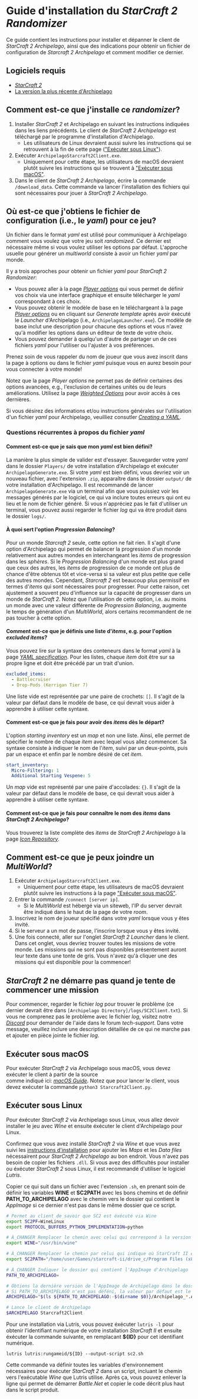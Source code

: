 # Guide d'installation du *StarCraft 2 Randomizer*

Ce guide contient les instructions pour installer et dépanner le client de *StarCraft 2 Archipelago*, ainsi que des 
indications pour obtenir un fichier de configuration de *Starcraft 2 Archipelago* et comment modifier ce dernier.

## Logiciels requis

- [*StarCraft 2*](https://starcraft2.com/en-us/)
- [La version la plus récente d'Archipelago](https://github.com/ArchipelagoMW/Archipelago/releases)

## Comment est-ce que j'installe ce *randomizer*?

1. Installer *StarCraft 2* et Archipelago en suivant les instructions indiquées dans les liens précédents. Le client de 
*StarCraft 2 Archipelago* est téléchargé par le programme d'installation d'Archipelago.
   - Les utilisateurs de Linux devraient aussi suivre les instructions qui se retrouvent à la fin de cette page 
(["Exécuter sous Linux"](#exécuter-sous-linux)).
2. Exécuter `ArchipelagoStarcraft2Client.exe`.
   - Uniquement pour cette étape, les utilisateurs de macOS devraient plutôt suivre les instructions qui se trouvent à 
["Exécuter sous macOS"](#exécuter-sous-macos).
3. Dans le client de *StarCraft 2 Archipelago*, écrire la commande `/download_data`. Cette commande va lancer 
l'installation des fichiers qui sont nécessaires pour jouer à *StarCraft 2 Archipelago*.

## Où est-ce que j'obtiens le fichier de configuration (i.e., le *yaml*) pour ce jeu?

Un fichier dans le format *yaml* est utilisé pour communiquer à Archipelago comment vous voulez que votre jeu soit 
*randomized*. 
Ce dernier est nécessaire même si vous voulez utiliser les options par défaut. 
L'approche usuelle pour générer un *multiworld* consiste à avoir un fichier *yaml* par monde.

Il y a trois approches pour obtenir un fichier *yaml* pour *StarCraft 2 Randomizer*:
* Vous pouvez aller à la page [*Player options*](/games/Starcraft%202/player-options) qui vous permet de définir vos 
choix via une interface graphique et ensuite télécharger le *yaml* correspondant à ces choix.
* Vous pouvez obtenir le modèle de base en le téléchargeant à la page 
[*Player options*](/games/Starcraft%202/player-options) ou en cliquant sur *Generate template* après avoir éxécuté le 
*Launcher* d'Archipelago (i.e., `ArchipelagoLauncher.exe`). Ce modèle de base inclut une description pour chacune des 
options et vous n'avez qu'à modifier les options dans un éditeur de texte de votre choix.
* Vous pouvez demander à quelqu'un d'autre de partager un de ces fichiers *yaml* pour l'utiliser ou l'ajuster à vos 
préférences.

Prenez soin de vous rappeler du nom de joueur que vous avez inscrit dans la page à options ou dans le fichier *yaml* 
puisque vous en aurez besoin pour vous connecter à votre monde!

Notez que la page *Player options* ne permet pas de définir certaines des options avancées, e.g., l'exclusion de 
certaines unités ou de leurs améliorations. 
Utilisez la page [*Weighted Options*](/weighted-options) pour avoir accès à ces dernières.

Si vous désirez des informations et/ou instructions générales sur l'utilisation d'un fichier *yaml* pour Archipelago, 
veuilliez consutler [*Creating a YAML*](/tutorial/Archipelago/setup/en#creating-a-yaml).

### Questions récurrentes à propos du fichier *yaml*
#### Comment est-ce que je sais que mon *yaml* est bien défini?

La manière la plus simple de valider est d'essayer. 
Sauvegarder votre *yaml* dans le dossier `Players/` de votre installation d'Archipelago et exécuter 
`ArchipelagoGenerate.exe`. 
Si votre *yaml* est bien défini, vous devriez voir un nouveau fichier, avec l'extension `.zip`, apparaître dans le 
dossier `output/` de votre installation d'Archipelago.
Il est recommandé de lancer `ArchipelagoGenerate.exe` via un terminal afin que vous puissiez voir les messages générés 
par le logiciel, ce qui va inclure toutes erreurs qui ont eu lieu et le nom de fichier généré.
Si vous n'appréciez pas le fait d'utiliser un terminal, vous pouvez aussi regarder le fichier *log* qui va être produit 
dans le dossier `logs/`.

#### À quoi sert l'option *Progression Balancing*?

Pour un monde *Starcraft 2* seule, cette option ne fait rien. 
Il s'agit d'une option d'Archipelago qui permet de balancer la progression d'un monde relativement aux autres mondes en 
interchangeant les *items* de progression dans les *sphères*.
Si le *Progression Balancing* d'un monde est plus grand que ceux des autres, les *items* de progression de ce monde ont 
plus de chance d'être obtenus tôt et vice-versa si sa valeur est plus petite que celle des autres mondes.
Cependant, *Starcraft 2* est beaucoup plus permissif en termes d'*items* qui sont nécessaires pour progresser.
Pour cette raison, cet ajustement a souvent peu d'influence sur la capacité de progresser dans un monde de 
*StarCraft 2*. 
Notez que l'utilisation de cette option, i.e. au moins un monde avec une valeur différente de *Progression Balancing*, 
augmente le temps de génération d'un *MultiWorld*, alors certains recommandent de ne pas toucher à cette option.

#### Comment est-ce que je définis une liste d'*items*, e.g. pour l'option *excluded items*?

Vous pouvez lire sur la syntaxe des conteneurs dans le format *yaml* à la page 
[*YAML specification*](https://yaml.org/spec/1.2.2/#21-collections). 
Pour les listes, chaque *item* doit être sur sa propre ligne et doit être précédé par un trait d'union.

```yaml
excluded_items:
  - Battlecruiser
  - Drop-Pods (Kerrigan Tier 7)
```

Une liste vide est représentée par une paire de crochets: `[]`. 
Il s'agit de la valeur par défaut dans le modèle de base, ce qui devrait vous aider à apprendre à utiliser cette 
syntaxe.

#### Comment est-ce que je fais pour avoir des *items* dès le départ?

L'option *starting inventory* est un *map* et non une liste. 
Ainsi, elle permet de spécifier le nombre de chaque *item* avec lequel vous allez commencer.
Sa syntaxe consiste à indiquer le nom de l'*item*, suivi par un deux-points, puis par un espace et enfin par le nombre 
désiré de cet *item*.

```yaml
start_inventory:
  Micro-Filtering: 1
  Additional Starting Vespene: 5
```

Un *map* vide est représenté par une paire d'accolades: `{}`. 
Il s'agit de la valeur par défaut dans le modèle de base, ce qui devrait vous aider à apprendre à utiliser cette 
syntaxe.

#### Comment est-ce que je fais pour connaître le nom des *items* dans *StarCraft 2 Archipelago*? 

Vous trouverez la liste complète des *items* de *StarCraft 2 Archipelago* à la page 
[*Icon Repository*](https://matthewmarinets.github.io/ap_sc2_icons/).

## Comment est-ce que je peux joindre un *MultiWorld*?

1. Exécuter `ArchipelagoStarcraft2Client.exe`.
   - Uniquement pour cette étape, les utilisateurs de macOS devraient plutôt suivre les instructions à la page 
["Exécuter sous macOS"](#exécuter-sous-macos).
2. Entrer la commande `/connect [server ip]`.
   - Si le *MultiWorld* est hébergé via un siteweb, l'IP du server devrait être indiqué dans le haut de la page de 
votre *room*.
3. Inscrivez le nom de joueur spécifié dans votre *yaml* lorsque vous y êtes invité.
4. Si le serveur a un mot de passe, l'inscrire lorsque vous y êtes invité.
5. Une fois connecté, aller sur l'onglet *StarCraft 2 Launcher* dans le client. Dans cet onglet, vous devriez trouver 
toutes les missions de votre monde. Les missions qui ne sont pas disponibles présentement auront leur texte dans une 
tonte de gris. Vous n'avez qu'à cliquer une des missions qui est disponible pour la commencer!

## *StarCraft 2* ne démarre pas quand je tente de commencer une mission

Pour commencer, regarder le fichier *log* pour trouver le problème (ce dernier devrait être dans 
`[Archipelago Directory]/logs/SC2Client.txt`).
Si vous ne comprenez pas le problème avec le fichier *log*, visitez notre 
[*Discord*](https://discord.com/invite/8Z65BR2) pour demander de l'aide dans le forum *tech-support*.
Dans votre message, veuillez inclure une description détaillée de ce qui ne marche pas et ajouter en pièce jointe le 
fichier *log*.

## Exécuter sous macOS

Pour exécuter *StarCraft 2* via Archipelago sous macOS, vous devez exécuter le client à partir de la source  
comme indiqué ici: [*macOS Guide*](/tutorial/Archipelago/mac/en). 
Notez que pour lancer le client, vous devez exécuter la commande `python3 Starcraft2Client.py`.

## Exécuter sous Linux

Pour éxécuter *StarCraft 2* via Archipelago sous Linux, vous allez devoir installer le jeu avec *Wine* et ensuite 
éxécuter le client d'Archipelago pour Linux.

Confirmez que vous avez installé *StarCraft 2* via *Wine* et que vous avez suivi les 
[instructions d'installation](#comment-est-ce-que-j'installe-ce-randomizer?) pour ajouter les *Maps* et les *Data 
files* nécessairent pour *StarCraft 2 Archipelago* au bon endroit.
Vous n'avez pas besoin de copier les fichiers `.dll`.
Si vous avez des difficultés pour installer ou éxécuter *StarCraft 2* sous Linux, il est recommandé d'utiliser le 
logiciel *Lutris*.

Copier ce qui suit dans un fichier avec l'extension `.sh`, en prenant soin de définir les variables **WINE** et 
**SC2PATH** avec les bons chemins et de définir **PATH_TO_ARCHIPELAGO** avec le chemin vers le dossier qui contient le 
*AppImage* si ce dernier n'est pas dans le même dossier que ce script.

```sh
# Permet au client de savoir que SC2 est éxécuté via Wine
export SC2PF=WineLinux
export PROTOCOL_BUFFERS_PYTHON_IMPLEMENTATION=python

# À_CHANGER Remplacer le chemin avec celui qui correspond à la version de Wine utilisé pour éxécuter SC2
export WINE="/usr/bin/wine"

# À_CHANGER Remplacer le chemin par celui qui indique où StarCraft II est installé
export SC2PATH="/home/user/Games/starcraft-ii/drive_c/Program Files (x86)/StarCraft II/"

# À_CHANGER Indiquer le dossier qui contient l'AppImage d'Archipelago
PATH_TO_ARCHIPELAGO=

# Obtiens la dernière version de l'AppImage de Archipelago dans le dossier PATH_TO_ARCHIPELAGO.
# Si PATH_TO_ARCHIPELAGO n'est pas déféni, la valeur par défaut est le dossier qui contient ce script.
ARCHIPELAGO="$(ls ${PATH_TO_ARCHIPELAGO:-$(dirname $0)}/Archipelago_*.AppImage | sort -r | head -1)"

# Lance le client de Archipelago
$ARCHIPELAGO Starcraft2Client
```

Pour une installation via Lutris, vous pouvez éxécuter `lutris -l` pour obtenir l'identifiant numérique de votre 
installation *StarCraft II* et ensuite éxécuter la commande suivante, en remplacant **${ID}** pour cet identifiant 
numérique.

    lutris lutris:rungameid/${ID} --output-script sc2.sh

Cette commande va définir toutes les variables d'environnement nécessaires pour éxécuter *StarCraft 2* dans un script, 
incluant le chemin vers l'exécutable *Wine* que Lutris utilise.
Après ça, vous pouvez enlever la ligne qui permet de démarrer *Battle.Net* et copier le code décrit plus haut dans le 
script produit.

